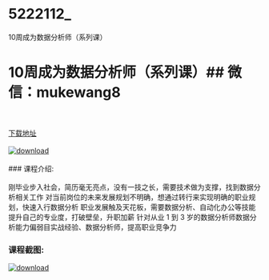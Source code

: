 # 5222112_
10周成为数据分析师（系列课）
# 10周成为数据分析师（系列课）## 微信：mukewang8
<br/></br>[下载地址](http://www.36tz.cn/article/5222112 "下载地址")
<br/></br>[![download](http://36tz.cn/muke_img/2021_12_1-65-300x137.png "下载地址")](http://www.36tz.cn/article/5222112 "下载地址")
<br/></br>### 课程介绍:<br/></br>刚毕业步入社会，简历毫无亮点，没有一技之长，需要技术做为支撑，找到数据分析相关工作
对当前岗位的未来发展规划不明确，想通过转行来实现明确的职业规划，快速入行数据分析
职业发展触及天花板，需要数据分析、自动化办公等技能提升自己的专业度，打破壁垒，升职加薪
针对从业 1 到 3 岁的数据分析师数据分析能力偏弱目实战经验、数据分析师，提高职业竞争力

### 课程截图:
[![download](http://36tz.cn/muke_img/2021_12_2-29.png "下载地址")](http://www.36tz.cn/article/5222112 "下载地址")
